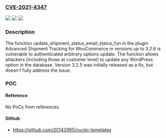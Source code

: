 ### [CVE-2021-4347](https://cve.mitre.org/cgi-bin/cvename.cgi?name=CVE-2021-4347)
![](https://img.shields.io/static/v1?label=Product&message=Advanced%20Shipment%20Tracking%20for%20WooCommerce&color=blue)
![](https://img.shields.io/static/v1?label=Version&message=*%3C%3D%203.2.6%20&color=brighgreen)
![](https://img.shields.io/static/v1?label=Vulnerability&message=CWE-862%20Missing%20Authorization&color=brighgreen)

### Description

The function update_shipment_status_email_status_fun in the plugin Advanced Shipment Tracking for WooCommerce in versions up to 3.2.6 is vulnerable to authenticated arbitrary options update. The function allows attackers (including those at customer level) to update any WordPress option in the database. Version 3.2.5 was initially released as a fix, but doesn't fully address the issue.

### POC

#### Reference
No PoCs from references.

#### Github
- https://github.com/20142995/nuclei-templates

